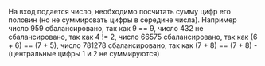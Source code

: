 На вход подается число, необходимо посчитать сумму цифр его половин (но не суммировать цифры в середине числа). Например число 959 сбалансировано, так как 9 == 9, число 432 не сбалансировано, так как 4 != 2, число 66575 сбалансировано, так как (6 + 6) == (7 + 5), число 781278 сбалансировано, так как (7 + 8) == (7 + 8) - (центральные цифры 1 и 2 не суммируются)
